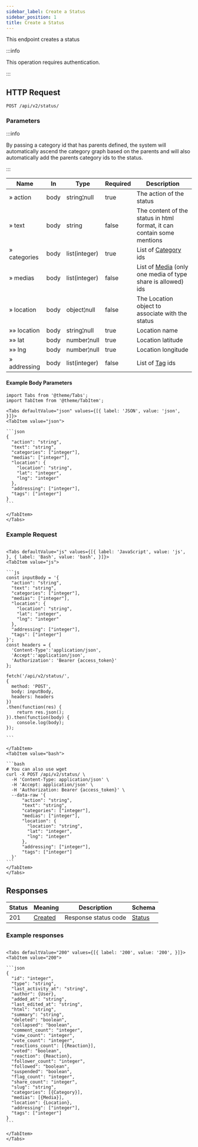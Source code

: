 ```yaml
---
sidebar_label: Create a Status
sidebar_position: 1
title: Create a Status
---
```


This endpoint creates a status

:::info

This operation requires authentication.

:::

## HTTP Request

`POST /api/v2/status/`

### Parameters

:::info

By passing a category id that has parents defined, the system will automatically ascend the category graph based on the parents and will also automatically add the parents category ids to the status.

:::

| Name         | In   | Type          | Required | Description                                                                                         |
|--------------|------|---------------|----------|-----------------------------------------------------------------------------------------------------|
| » action     | body | string¦null   | true     | The action of the status                                                                            |
| » text       | body | string        | false    | The content of the status in html format, it can contain some mentions                              |
| » categories | body | list(integer) | true     | List of [Category](/docs/apireference/v2/schemas/category) ids                                      |
| » medias     | body | list(integer) | false    | List of  [Media](/docs/apireference/v2/schemas/media) (only one media of type share is allowed) ids |
| » location   | body | object¦null   | false    | The Location object to associate with the status                                                    |
| »» location  | body | string¦null   | true     | Location name                                                                                       |
| »» lat       | body | number¦null   | true     | Location latitude                                                                                   |
| »» lng       | body | number¦null   | true     | Location longitude                                                                                  |
| » addressing | body | list(integer) | false    | List of [Tag](/docs/apireference/v2/schemas/tag) ids                                                |

#### Example Body Parameters

````mdx-code-block
import Tabs from '@theme/Tabs';
import TabItem from '@theme/TabItem';

<Tabs defaultValue="json" values={[{ label: 'JSON', value: 'json', }]}>
<TabItem value="json">

```json
{
  "action": "string",
  "text": "string",
  "categories": ["integer"],
  "medias": ["integer"],
  "location": {
    "location": "string",
    "lat": "integer",
    "lng": "integer"
  },
  "addressing": ["integer"],
  "tags": ["integer"]
}
```

</TabItem>
</Tabs>
````

### Example Request

````mdx-code-block

<Tabs defaultValue="js" values={[{ label: 'JavaScript', value: 'js', }, { label: 'Bash', value: 'bash', }]}>
<TabItem value="js">

```js
const inputBody = '{
  "action": "string",
  "text": "string",
  "categories": ["integer"],
  "medias": ["integer"],
  "location": {
    "location": "string",
    "lat": "integer",
    "lng": "integer"
  },
  "addressing": ["integer"],
  "tags": ["integer"]
}';
const headers = {
  'Content-Type':'application/json',
  'Accept':'application/json',
  'Authorization': 'Bearer {access_token}'
};

fetch('/api/v2/status/',
{
  method: 'POST',
  body: inputBody,
  headers: headers
})
.then(function(res) {
    return res.json();
}).then(function(body) {
    console.log(body);
});

```

</TabItem>
<TabItem value="bash">

```bash
# You can also use wget
curl -X POST /api/v2/status/ \
  -H 'Content-Type: application/json' \
  -H 'Accept: application/json' \
  -H 'Authorization: Bearer {access_token}' \
  --data-raw '{
      "action": "string",
      "text": "string",
      "categories": ["integer"],
      "medias": ["integer"],
      "location": {
        "location": "string",
        "lat": "integer",
        "lng": "integer"
      },
      "addressing": ["integer"],
      "tags": ["integer"]
  }'
```
</TabItem>
</Tabs>
````

## Responses

| Status | Meaning                                                      | Description | Schema                  |
|--------|--------------------------------------------------------------|-------------|-------------------------|
| 201    | [Created](https://tools.ietf.org/html/rfc7231#section-6.3.2) | Response status code        | [Status](/docs/apireference/v2/schemas/status) |

### Example responses


````mdx-code-block

<Tabs defaultValue="200" values={[{ label: '200', value: '200', }]}>
<TabItem value="200">

```json
{
  "id": "integer",
  "type": "string",
  "last_activity_at": "string",
  "author": {User},
  "added_at": "string",
  "last_edited_at": "string",
  "html": "string",
  "summary": "string",
  "deleted": "boolean",
  "collapsed": "boolean",
  "comment_count": "integer",
  "view_count": "integer",
  "vote_count": "integer",
  "reactions_count": [{Reaction}],
  "voted": "boolean",
  "reaction": {Reaction},
  "follower_count": "integer",
  "followed": "boolean",
  "suspended": "boolean",
  "flag_count": "integer",
  "share_count": "integer",
  "slug": "string",
  "categories": [{Category}],
  "medias": [{Media}],
  "location": {Location},
  "addressing": ["integer"],
  "tags": ["integer"]
}
```

</TabItem>
</Tabs>
````




